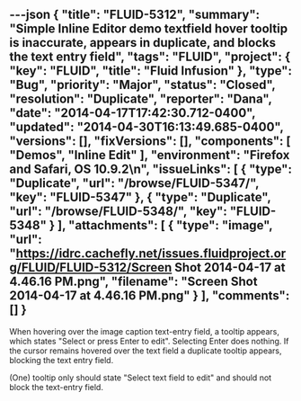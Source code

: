 ---json
{
  "title": "FLUID-5312",
  "summary": "Simple Inline Editor demo textfield hover tooltip is inaccurate, appears in duplicate, and blocks the text entry field",
  "tags": "FLUID",
  "project": {
    "key": "FLUID",
    "title": "Fluid Infusion"
  },
  "type": "Bug",
  "priority": "Major",
  "status": "Closed",
  "resolution": "Duplicate",
  "reporter": "Dana",
  "date": "2014-04-17T17:42:30.712-0400",
  "updated": "2014-04-30T16:13:49.685-0400",
  "versions": [],
  "fixVersions": [],
  "components": [
    "Demos",
    "Inline Edit"
  ],
  "environment": "Firefox and Safari, OS 10.9.2\n",
  "issueLinks": [
    {
      "type": "Duplicate",
      "url": "/browse/FLUID-5347/",
      "key": "FLUID-5347"
    },
    {
      "type": "Duplicate",
      "url": "/browse/FLUID-5348/",
      "key": "FLUID-5348"
    }
  ],
  "attachments": [
    {
      "type": "image",
      "url": "https://idrc.cachefly.net/issues.fluidproject.org/FLUID/FLUID-5312/Screen Shot 2014-04-17 at 4.46.16 PM.png",
      "filename": "Screen Shot 2014-04-17 at 4.46.16 PM.png"
    }
  ],
  "comments": []
}
---
When hovering over the image caption text-entry field, a tooltip appears, which states "Select or press Enter to edit".  Selecting Enter does nothing.  If the cursor remains hovered over the text field a duplicate tooltip appears, blocking the text entry field. &#x20;

(One) tooltip only should state "Select text field to edit" and should not block the text-entry field. &#x20;

        